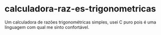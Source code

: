 # calculadora-raz-es-trigonometricas
Um calculadora de razões trigonométricas simples, usei C puro pois é uma linguagem com qual me sinto confortável.
